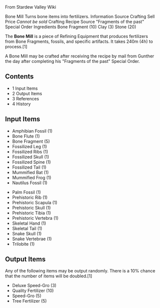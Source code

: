 From Stardew Valley Wiki

Bone Mill Turns bone items into fertilizers. Information Source Crafting Sell Price *Cannot be sold* Crafting Recipe Source "Fragments of the past" Special Order Ingredients Bone Fragment (10) Clay (3) Stone (20)

The **Bone Mill** is a piece of Refining Equipment that produces fertilizers from Bone Fragments, fossils, and specific artifacts. It takes 240m (4h) to process.\[1]

A Bone Mill may be crafted after receiving the recipe by mail from Gunther the day after completing his "Fragments of the past" Special Order.

## Contents

- 1 Input Items
- 2 Output Items
- 3 References
- 4 History

## Input Items

- Amphibian Fossil (1)
- Bone Flute (1)
- Bone Fragment (5)
- Fossilized Leg (1)
- Fossilized Ribs (1)
- Fossilized Skull (1)
- Fossilized Spine (1)
- Fossilized Tail (1)
- Mummified Bat (1)
- Mummified Frog (1)
- Nautilus Fossil (1)

<!--THE END-->

- Palm Fossil (1)
- Prehistoric Rib (1)
- Prehistoric Scapula (1)
- Prehistoric Skull (1)
- Prehistoric Tibia (1)
- Prehistoric Vertebra (1)
- Skeletal Hand (1)
- Skeletal Tail (1)
- Snake Skull (1)
- Snake Vertebrae (1)
- Trilobite (1)

## Output Items

Any of the following items may be output randomly. There is a 10% chance that the number of items will be doubled.\[1]

- Deluxe Speed-Gro (3)
- Quality Fertilizer (10)
- Speed-Gro (5)
- Tree Fertilizer (5)